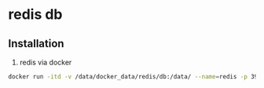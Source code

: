 # redis db

## Installation
1. redis via docker
```bash
docker run -itd -v /data/docker_data/redis/db:/data/ --name=redis -p 39017:27017 redis
```
